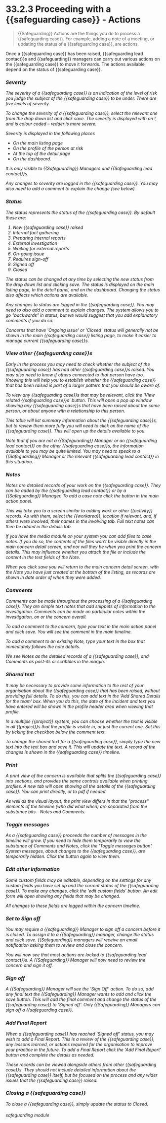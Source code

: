# 33.2.3 Proceeding with a {{safeguarding case}} - Actions

> {{Safeguarding}} Actions are the things you do to process a {{safeguarding case}}. For example, adding a note of a meeting, or
> updating the status of a {{safeguarding case}}, are actions.

Once a {{safeguarding case}} has been raised, {{safeguarding lead contact}}s and {{safeguarding}} managers can carry out various 
actions on the {{safeguarding case}} to move it forwards. The actions available depend on the status of {{safeguarding case}}.

### <i class="fas fa-exclamation-circle"> Severity

The severity of a {{safeguarding case}} is an indication of the level of risk you judge the subject of the {{safeguarding case}} to be under. There
are five levels of severity. 

To change the severity of a {{safeguarding case}}, select the relevant one from the drop down list and click save. The severity is
displayed with an !, and is colour coded – redder is more severe.

Severity is displayed in the following places

 - On the main listing page
 - On the profile of the person at risk
 - At the top of the detail page
 - On the dashboard.

It is only visible to {{Safeguarding}} Managers and {{Safeguarding lead contact}}s.

Any changes to severity are logged in the {{safeguarding case}}. You may also need to add a comment to explain the change (see below).

### <i class="fas fa-route"></i> Status

The status represents the status of the {{safeguarding case}}. By default these are:

1. New {{safeguarding case}} raised
2. Internal fact gathering
3. Preparing internal reports
4. External investigation
5. Waiting for external reports
6. On-going issue
7. Requires sign-off
8. Signed off
9. Closed

The status can be changed at any time by selecting the new status from the drop down list and clicking save. The status is displayed on the main listing page, In the detail panel, and on the dashboard.
Changing the status also affects which actions are available.

Any changes to status are logged in the {{safeguarding case}}. You may need to also add a comment to explain changes. The system allows you
to go "backwards" in status, but we would suggest that you add explanatory comments if you do so. 

Concerns that have 'Ongoing issue' or 'Closed' status will generally not be shown in the main {{safeguarding case}} listing page, to make it easier
to manage current {{safeguarding case}}s. 


### <i class="fas fa-search-plus"></i> View other {{safeguarding case}}s

Early in the process you may need to check whether the subject of the {{safeguarding case}} has had other {{safeguarding case}}s raised. You
may also need to know if others connected to that person have too. Knowing this will help you to establish whether the
{{safeguarding case}} that has been raised is part of a larger pattern that you should be aware of.

To view any {{safeguarding case}}s that may be relevant, click the 'View related {{safeguarding case}}s' button. 
This will open a pop up window showing any {{safeguarding case}}s that
have been raised about the same person, or about anyone with a relationship to this person.

This table will list summary information about the {{safeguarding case}}s, but to review them more fully you will need to click on the
name of the {{safeguarding case}}. This will open up the details available to you.

Note that if you are not a {{Safeguarding}} Manager or an {{safeguarding lead contact}} on the other {{safeguarding case}}s, 
the information available to you may be quite limited.
You may need to speak to a {{Safeguarding}} Manager or the relevant {{safeguarding lead contact}} in this situation.

### <i class="fas fa-file-alt"></i> Notes

Notes are detailed records of your work on the {{safeguarding case}}. They can be added by the {{safeguarding lead contact}} or by a {{Safeguarding}} 
Manager. To add a case note click the button in the main action panel.

This will take you to a screen similar to adding work or other {{activity}} records. As with them, select the {{workarea}},
location if relevant, and, if others were involved, their names in the involving tab. Full text notes can then be added
in the details tab.

If you have the media module on your system you can add files to case notes. If you do so, the contents of the files
won’t be visible directly in the main concern detail screen, and nor will they be when you print the concern details.
This may influence whether you attach the file or include the content in the text fields of the Note.

When you click save you will return to the main concern detail screen, with the Note you have just created at the
bottom of the listing, as records are shown in date order of when they were added.


### <i class="fas fa-comment-alt"> Comments

Comments can be made throughout the processing of a {{safeguarding case}}.  They are simple text notes that add
snippets of information to the investigation.  Comments can be made on particular notes within the investigation, on or 
the concern overall.

To add a comment to the concern, type your text in the main action panel and click save. You will see the comment in the
main timeline.

To add a comment to an existing Note, type your text in the box that immediately follows the note details.

We see Notes as the detailed records of a {{safeguarding case}}, and Comments as post-its or scribbles in the margin.


### <i class="fas fa-comment-medical"></i> Shared text

It may be necessary to provide some information to the rest of your organisation about the {{safeguarding case}} that has been raised,
without providing full details. To do this, you can add text in the 'Add Shared Details for the team' box. 
When you do this, the date of the incident and text you have entered will be shown in the profile header area when viewing that profile.

In a multiple {{project}} system, you can choose whether the text is visible in all {{project}}s that the profile is visible in,
or just the current one. Set this by ticking the checkbox below the comment text.

To change the shared text for a {{safeguarding case}}, simply type the new text into the text box and save it. This will update the text. A
record of the changes is shown in the {{safeguarding case}} timeline.


### <i class="fas fa-print"></i> Print

A print view of the concern is available that splits the {{safeguarding case}} into sections, and provides the same controls available
when printing profiles. A new tab will open showing all the details of the {{safeguarding case}}. You can print directly, or to pdf if
needed.

As well as the visual layout, the print view differs in that the "process" elements of the timeline (who did what when)
are separated from the substance bits - Notes and Comments.


### <i class="fas fa-eye-slash"></i> Toggle messages

As a {{safeguarding case}} proceeds the number of messages in the timeline will grow. If you need to hide them temporarily
to view the substance of Comments and Notes, click the 'Toggle messages button'. System messages, about changes to the
{{safeguarding case}}, are temporarily hidden. Click the button again to view them.


### <i class="fas fa-edit"></i> Edit other information

Some custom fields may be editable, depending on the settings for any custom
fields you have set up and the current status of the {{safeguarding case}}. 
To make any changes, click the 'edit custom fields' button. An edit form will open showing any fields that may be changed.

All changes to these fields are logged within the concern timeline.


### <i class="fas fa-pen-fancy"></i> Set to Sign off

You may require a {{safeguarding}} Manager to sign off a concern before it is closed. To assign it to a {{Safeguarding}} 
manager, change the status and click save. {{Safeguarding}} managers will receive an email notification asking them to review
and close the concern.

You will now see that most actions are locked to {{safeguarding lead contact}}s. A {{Safeguarding}} Manager will now need to review the
concern and sign it off.

### Sign off

A {{Safeguarding}} Manager will see the 'Sign Off' action. To do so, add any final text the {{Safeguarding}} Manager wants to add
and click the save button. This will add the final comment and change the status of the {{safeguarding case}} to 'Signed off'. Only 
{{Safeguarding}}  Managers can sign off a {{safeguarding case}}.


### <i class="far fa-file-alt"></i> Add Final Report

When a {{safeguarding case}} has reached 'Signed off' status, you may wish to add a Final Report. This is a review of the {{safeguarding case}}, any lessons
learned, or actions required for the organisation to improve your practice in the future. 
To add a Final Report click the 'Add Final Report' button and complete the details as needed.

These records can be viewed alongside others from other {{safeguarding case}}s. They should not include detailed information about the
{{safeguarding case}} itself, but be focused on the process and any wider issues that the {{safeguarding case}} raised.

### Closing a {{safeguarding case}}

To close a {{safeguarding case}}, simply update the status to Closed.


###### safeguarding module